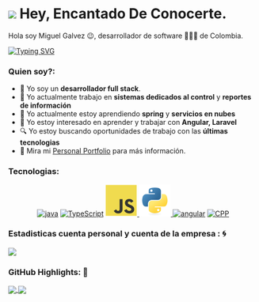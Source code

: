 <h1><img src="https://emojis.slackmojis.com/emojis/images/1531849430/4246/blob-sunglasses.gif?1531849430" width="30"/> Hey, Encantado De Conocerte.</h1>

Hola soy Miguel Galvez 😉, desarrollador de software 👨🏻‍💻 de Colombia.

[![Typing SVG](https://readme-typing-svg.demolab.com?font=Fira+Code&pause=1000&color=F70000&random=false&width=435&lines=Desarrollador+Full+Stack;Angular%2C+laravel)](https://git.io/typing-svg)
<!--### Como contactame:-->                                                                                                                                              
### Quien soy?:

- 💼 Yo soy un <strong>desarrollador full stack</strong>.
- 🔭 Yo actualmente trabajo en <strong>sistemas dedicados al control</strong> y <strong>reportes de información</strong>
- 🌱 Yo actualmente estoy aprendiendo <strong>spring</strong> y <strong>servicios en nubes</strong>
- 🤔 Yo estoy interesado en aprender y trabajar con <strong>Angular, Laravel</strong>
- 🔍 Yo estoy buscando oportunidades de trabajo con las <strong>últimas tecnologias</strong>
- 👀 Mira mi [Personal Portfolio](https://magq2002.000webhostapp.com/) para más información.

### Tecnologias:
<p align="center"> 
  <a href="https://www.w3.org/java/" target="_blank"> 
 <a href="https://emoji.gg/emoji/java"><img src="https://cdn3.emoji.gg/emojis/java.png" width="64px" height="64px" alt="java"></a>
 </a>
  <a href="https://www.w3schools.com/typescript/" target="_blank"> 
  <a href="https://emoji.gg/emoji/8584-typescript"><img src="https://cdn3.emoji.gg/emojis/8584-typescript.png" width="64px" height="64px" alt="TypeScript"></a>
  </a>  
  <a href="https://developer.mozilla.org/en-US/docs/Web/JavaScript" target="_blank"> 
    <img src="https://raw.githubusercontent.com/devicons/devicon/master/icons/javascript/javascript-original.svg" alt="javascript" width="64" height="64"/> 
  </a> 
  <a href="https://www.python.org" target="_blank"> 
    <img src="https://raw.githubusercontent.com/devicons/devicon/master/icons/python/python-original.svg" alt="python" width="64" height="64"/> 
  </a> 
  <a href="https://emoji.gg/emoji/6573_angular"><img src="https://cdn3.emoji.gg/emojis/6573_angular.png" width="64px" height="64px" alt="angular"></a>
  <a href="https://emoji.gg/emoji/5648-cpp"><img src="https://cdn3.emoji.gg/emojis/5648-cpp.png" width="64px" height="64px" alt="CPP"></a>
  
### Estadisticas cuenta personal y cuenta de la empresa : :cyclone:
<img align="center" src="https://github-readme-stats.vercel.app/api?username=magq2002&show_icons=true&count_private=true&hide=stars&include_all_commits=false&theme=material-palenight"/>
<!--<img align="center" src="https://github-readme-stats.vercel.app/api?username=MiguelGQ1&show_icons=true&count_private=true&hide=stars&include_all_commits=false&theme=material-palenight"/>
<img align="center" src="https://github-profile-trophy.vercel.app/?username=magq2002&theme=dracula&no-bg=true&row=1"/>
<img align="center" src="https://github-profile-trophy.vercel.app/?username=MiguelGQ1&theme=dracula&no-bg=true&row=1"/>-->

### GitHub Highlights: :blossom:

<a href="">
<img align="center" src="https://github-readme-stats.vercel.app/api/top-langs/?username=magq2002&langs_count=8&layout=compact&theme=material-palenight&hide=html,Tcl" />
</a>
<a href="">
<img align="center" src="[http://github-readme-streak-stats.herokuapp.com?user=magq2002&theme=material-palenight](http://github-readme-streak-stats.herokuapp.com/?user=magq2002&theme=material-palenight)"/>
</a>
<!--<a href="">
<img align="center" src="https://github-readme-stats.vercel.app/api/top-langs/?username=MiguelGQ1&langs_count=8&layout=compact&theme=material-palenight&hide=html,Tcl" />
</a>
<a href="">
<img align="center" src="[http://github-readme-streak-stats.herokuapp.com?user=MiguelGQ1&theme=material-palenight](http://github-readme-streak-stats.herokuapp.com/?user=magq2002&theme=material-palenight)"/>
</a>-->
